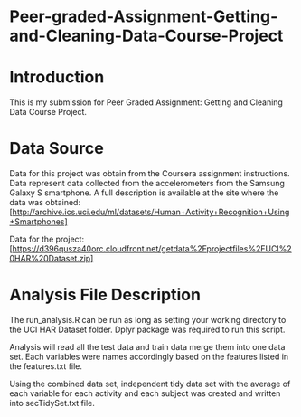 # Peer-graded-Assignment-Getting-and-Cleaning-Data-Course-Project
# Introduction
This is my submission for Peer Graded Assignment: Getting and Cleaning Data Course Project.

# Data Source
Data for this project was obtain from the Coursera assignment instructions. Data represent data collected from the accelerometers from the Samsung Galaxy S smartphone. A full description is available at the site where the data was obtained:
[http://archive.ics.uci.edu/ml/datasets/Human+Activity+Recognition+Using+Smartphones]

Data for the project:
[https://d396qusza40orc.cloudfront.net/getdata%2Fprojectfiles%2FUCI%20HAR%20Dataset.zip]

# Analysis File Description
The run_analysis.R can be run as long as setting your working directory to the UCI HAR Dataset folder. Dplyr package was required to run this script.

Analysis will read all the test data and train data merge them into one data set. Each variables were names accordingly based on the features listed in the features.txt file.

Using the combined data set, independent tidy data set with the average of each variable for each activity and each subject was created and written into secTidySet.txt file.
